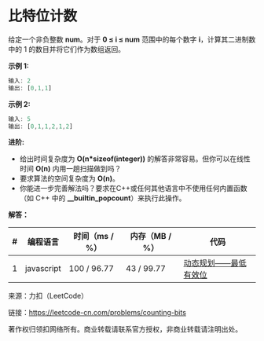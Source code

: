 # 比特位计数

给定一个非负整数 **num**。对于 **0 ≤ i ≤ num** 范围中的每个数字 **i**，计算其二进制数中的 1 的数目并将它们作为数组返回。

**示例 1:**

``` javascript
输入: 2
输出: [0,1,1]
```

**示例 2:**

``` javascript
输入: 5
输出: [0,1,1,2,1,2]
```

**进阶:**

- 给出时间复杂度为 **O(n*sizeof(integer))** 的解答非常容易。但你可以在线性时间 **O(n)** 内用一趟扫描做到吗？
- 要求算法的空间复杂度为 **O(n)**。
- 你能进一步完善解法吗？要求在C++或任何其他语言中不使用任何内置函数（如 C++ 中的 **__builtin_popcount**）来执行此操作。

**解答：**

**#**|**编程语言**|**时间（ms / %）**|**内存（MB / %）**|**代码**
--|--|--|--|--
1|javascript|100 / 96.77|43 / 99.77|[动态规划——最低有效位](./javascript/ac_v1.js)

来源：力扣（LeetCode）

链接：https://leetcode-cn.com/problems/counting-bits

著作权归领扣网络所有。商业转载请联系官方授权，非商业转载请注明出处。
